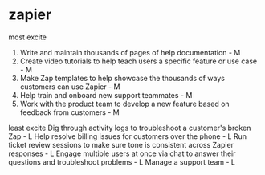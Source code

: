 # zapier

most excite
<br/>
<ol>
<li>Write and maintain thousands of pages of help documentation - M
<li>Create video tutorials to help teach users a specific feature or use case - M
<li>Make Zap templates to help showcase the thousands of ways customers can use Zapier - M
<li>Help train and onboard new support teammates - M
<li>Work with the product team to develop a new feature based on feedback from customers - M
</ol>

least excite
Dig through activity logs to troubleshoot a customer's broken Zap - L
Help resolve billing issues for customers over the phone - L
Run ticket review sessions to make sure tone is consistent across Zapier responses - L
Engage multiple users at once via chat to answer their questions and troubleshoot problems - L
Manage a support team - L
